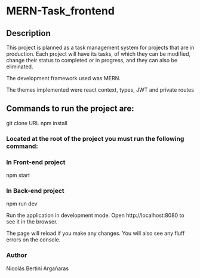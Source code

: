 # MERN-Task_frontend

## Description
This project is planned as a task management system for projects that are in production.
Each project will have its tasks, of which they can be modified, change their status to completed or in progress, and they can also be eliminated.

The development framework used was MERN.

The themes implemented were react context, types, JWT and private routes 

## Commands to run the project are:
git clone URL
npm install

### Located at the root of the project you must run the following command:

### In Front-end project
npm start

### In Back-end project
npm run dev

Run the application in development mode. Open http://localhost:8080 to see it in the browser.

The page will reload if you make any changes. You will also see any fluff errors on the console.

### Author
Nicolás Bertini Argañaras
